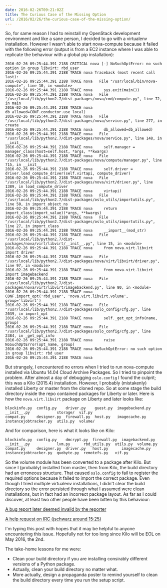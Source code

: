 ```yaml
---
date: 2016-02-26T09:21:02Z
title: The Curious Case of the Missing Option
url: /2016/02/26/the-curious-case-of-the-missing-option/
---
```


So, for same reason I had to reinstall my OpenStack development environment and like a sane person, I decided to go with a virtualenv installation. However I wasn't able to start nova-compute because it failed with the following error (output is from a EC2 instance where I was able to replicate the behaviour with a global pip installation):

    2016-02-26 09:25:44.391 2188 CRITICAL nova [-] NoSuchOptError: no such option in group libvirt: rbd_user
    2016-02-26 09:25:44.391 2188 TRACE nova Traceback (most recent call last):
    2016-02-26 09:25:44.391 2188 TRACE nova   File "/usr/local/bin/nova-compute", line 10, in <module>
    2016-02-26 09:25:44.391 2188 TRACE nova     sys.exit(main())
    2016-02-26 09:25:44.391 2188 TRACE nova   File "/usr/local/lib/python2.7/dist-packages/nova/cmd/compute.py", line 72, in main
    2016-02-26 09:25:44.391 2188 TRACE nova     db_allowed=CONF.conductor.use_local)
    2016-02-26 09:25:44.391 2188 TRACE nova   File "/usr/local/lib/python2.7/dist-packages/nova/service.py", line 277, in create
    2016-02-26 09:25:44.391 2188 TRACE nova     db_allowed=db_allowed)
    2016-02-26 09:25:44.391 2188 TRACE nova   File "/usr/local/lib/python2.7/dist-packages/nova/service.py", line 148, in __init__
    2016-02-26 09:25:44.391 2188 TRACE nova     self.manager = manager_class(host=self.host, *args, **kwargs)
    2016-02-26 09:25:44.391 2188 TRACE nova   File "/usr/local/lib/python2.7/dist-packages/nova/compute/manager.py", line 715, in __init__
    2016-02-26 09:25:44.391 2188 TRACE nova     self.driver = driver.load_compute_driver(self.virtapi, compute_driver)
    2016-02-26 09:25:44.391 2188 TRACE nova   File "/usr/local/lib/python2.7/dist-packages/nova/virt/driver.py", line 1389, in load_compute_driver
    2016-02-26 09:25:44.391 2188 TRACE nova     virtapi)
    2016-02-26 09:25:44.391 2188 TRACE nova   File "/usr/local/lib/python2.7/dist-packages/oslo_utils/importutils.py", line 50, in import_object_ns
    2016-02-26 09:25:44.391 2188 TRACE nova     return import_class(import_value)(*args, **kwargs)
    2016-02-26 09:25:44.391 2188 TRACE nova   File "/usr/local/lib/python2.7/dist-packages/oslo_utils/importutils.py", line 27, in import_class
    2016-02-26 09:25:44.391 2188 TRACE nova     __import__(mod_str)
    2016-02-26 09:25:44.391 2188 TRACE nova   File "/usr/local/lib/python2.7/dist-packages/nova/virt/libvirt/__init__.py", line 15, in <module>
    2016-02-26 09:25:44.391 2188 TRACE nova     from nova.virt.libvirt import driver
    2016-02-26 09:25:44.391 2188 TRACE nova   File "/usr/local/lib/python2.7/dist-packages/nova/virt/libvirt/driver.py", line 97, in <module>
    2016-02-26 09:25:44.391 2188 TRACE nova     from nova.virt.libvirt import imagebackend
    2016-02-26 09:25:44.391 2188 TRACE nova   File "/usr/local/lib/python2.7/dist-packages/nova/virt/libvirt/imagebackend.py", line 80, in <module>
    2016-02-26 09:25:44.391 2188 TRACE nova     CONF.import_opt('rbd_user', 'nova.virt.libvirt.volume', group='libvirt')
    2016-02-26 09:25:44.391 2188 TRACE nova   File "/usr/local/lib/python2.7/dist-packages/oslo_config/cfg.py", line 2039, in import_opt
    2016-02-26 09:25:44.391 2188 TRACE nova     self._get_opt_info(name, group)
    2016-02-26 09:25:44.391 2188 TRACE nova   File "/usr/local/lib/python2.7/dist-packages/oslo_config/cfg.py", line 2384, in _get_opt_info
    2016-02-26 09:25:44.391 2188 TRACE nova     raise NoSuchOptError(opt_name, group)
    2016-02-26 09:25:44.391 2188 TRACE nova NoSuchOptError: no such option in group libvirt: rbd_user
    2016-02-26 09:25:44.391 2188 TRACE nova 

But strangely, I encountered no errors when I tried to run nova-compute installed via Ubuntu 14.04 Cloud Archive Packages. So I tried to pinpoint the problem. After almost a day of debugging `oslo.config` I found the culprit; this was a Kilo (2015.4) installation. However, I probably (mistakenly) installed Liberty or master from the cloned repo. So at some stage the build directory inside the repo contained packages for Liberty or later. Here is how the `nova.virt.libvirt` package on Liberty and later looks like:

    blockinfo.py  config.py    driver.py    guest.py  imagebackend.py  __init__.py            storage/  vif.py
    compat.py     designer.py  firewall.py  host.py   imagecache.py    instancejobtracker.py  utils.py  volume/

And for comparison, here is what it looks like on Kilo:

    blockinfo.py  config.py    dmcrypt.py  firewall.py  imagebackend.py  __init__.py            lvm.py      rbd_utils.py  utils.py  volume.py
    compat.py     designer.py  driver.py   host.py      imagecache.py    instancejobtracker.py  quobyte.py  remotefs.py   vif.py

So the volume module has been converted to a package after Kilo. But since I (probably) installed from master, then from Kilo, the build directory had an erroneous structure. That caused `oslo.config` to fail to register the required options because it failed to import the correct package. Even though I tried multiple virtualenv installations, I didn't clear the build directory so the error persisted through what I assumed were clean installations, but in fact had an incorrect package layout. As far as I could discover, at least two other people have been bitten by this behaviour:


[A bug report later deemed invalid by the reporter][bug]

[A help request on IRC (jschwarz around 15:25)][irc]

I'm typing this post with hopes that it may be helpful to anyone encountering this issue. Hopefully not for too long since Kilo will be EOL on May 2016, the 2nd.

The take-home lessons for me were:

* Clean your build directory if you are installing consirably different versions of a Python package.
* Actually, clean your build directory no matter what.
* More actually, design a propaganda poster to remind yourself to clean the build directory every time you run the setup script.


[bug]: https://bugs.launchpad.net/nova/+bug/1304762
[irc]: http://eavesdrop.openstack.org/irclogs/%23openstack-nova/%23openstack-nova.2015-08-17.log.html 
